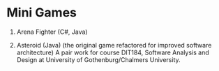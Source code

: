 # Mini Games

1. Arena Fighter (C#, Java)

2. Asteroid (Java) (the original game refactored for improved software architecture)
A pair work for course DIT184, Software Analysis and Design at University of Gothenburg/Chalmers University. 

